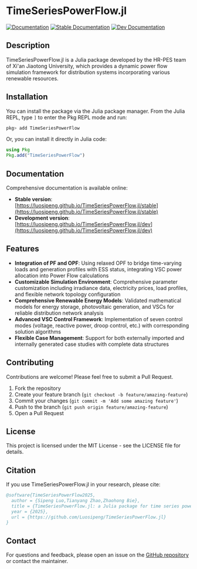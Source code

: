 # TimeSeriesPowerFlow.jl

[![Documentation](https://github.com/Luosipeng/TimeSeriesPowerFlow.jl/actions/workflows/documentation.yml/badge.svg)](https://github.com/Luosipeng/TimeSeriesPowerFlow.jl/actions/workflows/documentation.yml)
[![Stable Documentation](https://img.shields.io/badge/docs-stable-blue.svg)](https://luosipeng.github.io/TimeSeriesPowerFlow.jl/stable)
[![Dev Documentation](https://img.shields.io/badge/docs-dev-blue.svg)](https://luosipeng.github.io/TimeSeriesPowerFlow.jl/dev)

## Description

TimeSeriesPowerFlow.jl is a Julia package developed by the HR-PES team of Xi'an Jiaotong University, which provides a dynamic power flow simulation framework for distribution systems incorporating various renewable resources.

## Installation

You can install the package via the Julia package manager. From the Julia REPL, type `]` to enter the Pkg REPL mode and run:

```julia
pkg> add TimeSeriesPowerFlow
```

Or, you can install it directly in Julia code:

```julia
using Pkg
Pkg.add("TimeSeriesPowerFlow")
```

## Documentation

Comprehensive documentation is available online:

- **Stable version**: [https://luosipeng.github.io/TimeSeriesPowerFlow.jl/stable](https://luosipeng.github.io/TimeSeriesPowerFlow.jl/stable)
- **Development version**: [https://luosipeng.github.io/TimeSeriesPowerFlow.jl/dev](https://luosipeng.github.io/TimeSeriesPowerFlow.jl/dev)


## Features

- **Integration of PF and OPF**: Using relaxed OPF to bridge time-varying loads and generation profiles with ESS status, integrating VSC power allocation into Power Flow calculations
- **Customizable Simulation Environment**: Comprehensive parameter customization including irradiance data, electricity prices, load profiles, and flexible network topology configuration
- **Comprehensive Renewable Energy Models**: Validated mathematical models for energy storage, photovoltaic generation, and VSCs for reliable distribution network analysis
- **Advanced VSC Control Framework**: Implementation of seven control modes (voltage, reactive power, droop control, etc.) with corresponding solution algorithms
- **Flexible Case Management**: Support for both externally imported and internally generated case studies with complete data structures

## Contributing

Contributions are welcome! Please feel free to submit a Pull Request.

1. Fork the repository
2. Create your feature branch (`git checkout -b feature/amazing-feature`)
3. Commit your changes (`git commit -m 'Add some amazing feature'`)
4. Push to the branch (`git push origin feature/amazing-feature`)
5. Open a Pull Request

## License

This project is licensed under the MIT License - see the LICENSE file for details.

## Citation

If you use TimeSeriesPowerFlow.jl in your research, please cite:

```bibtex
@software{TimeSeriesPowerFlow2025,
  author = {Sipeng Luo,Tianyang Zhao,Zhaohong Bie},
  title = {TimeSeriesPowerFlow.jl: a Julia package for time series power flow analysis},
  year = {2025},
  url = {https://github.com/Luosipeng/TimeSeriesPowerFlow.jl}
}
```

## Contact

For questions and feedback, please open an issue on the [GitHub repository](https://github.com/Luosipeng/TimeSeriesPowerFlow.jl/issues) or contact the maintainer.